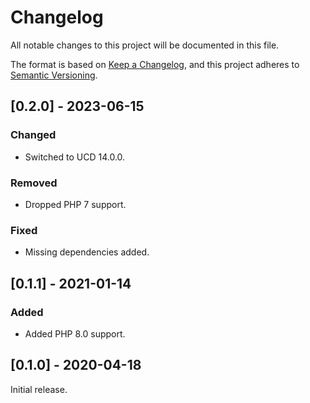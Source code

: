 # Changelog
All notable changes to this project will be documented in this file.

The format is based on [Keep a Changelog](https://keepachangelog.com/en/1.0.0/),
and this project adheres to [Semantic Versioning](https://semver.org/spec/v2.0.0.html).

## [0.2.0] - 2023-06-15
### Changed
- Switched to UCD 14.0.0.
### Removed
- Dropped PHP 7 support.
### Fixed
- Missing dependencies added. 

## [0.1.1] - 2021-01-14
### Added
- Added PHP 8.0 support.

## [0.1.0] - 2020-04-18
Initial release.
